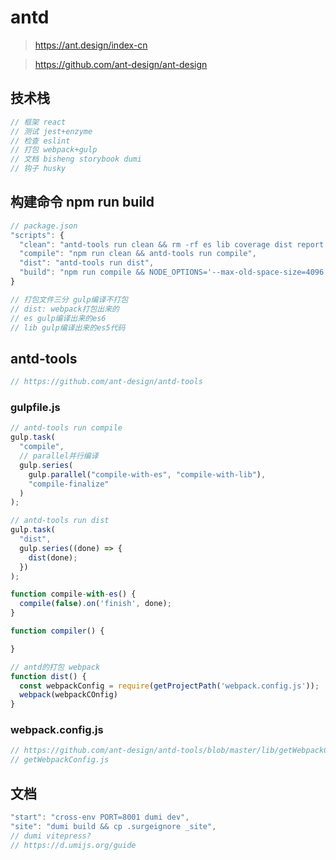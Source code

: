 # antd

> <https://ant.design/index-cn>

> <https://github.com/ant-design/ant-design>

## 技术栈

```js
// 框架 react
// 测试 jest+enzyme
// 检查 eslint
// 打包 webpack+gulp
// 文档 bisheng storybook dumi
// 钩子 husky
```

## 构建命令 npm run build

```js
// package.json
"scripts": {
  "clean": "antd-tools run clean && rm -rf es lib coverage dist report.html",
  "compile": "npm run clean && antd-tools run compile",
  "dist": "antd-tools run dist",
  "build": "npm run compile && NODE_OPTIONS='--max-old-space-size=4096' npm run dist",
}

// 打包文件三分 gulp编译不打包
// dist: webpack打包出来的
// es gulp编译出来的es6
// lib gulp编译出来的es5代码
```

## antd-tools

```js
// https://github.com/ant-design/antd-tools
```

### gulpfile.js

```js
// antd-tools run compile
gulp.task(
  "compile",
  // parallel并行编译
  gulp.series(
    gulp.parallel("compile-with-es", "compile-with-lib"),
    "compile-finalize"
  )
);

// antd-tools run dist
gulp.task(
  "dist",
  gulp.series((done) => {
    dist(done);
  })
);

function compile-with-es() {
  compile(false).on('finish', done);
}

function compiler() {

}

// antd的打包 webpack
function dist() {
  const webpackConfig = require(getProjectPath('webpack.config.js'));
  webpack(webpackCOnfig)
}
```

### webpack.config.js

```js
// https://github.com/ant-design/antd-tools/blob/master/lib/getWebpackConfig.js
// getWebpackConfig.js
```

## 文档

```js
"start": "cross-env PORT=8001 dumi dev",
"site": "dumi build && cp .surgeignore _site",
// dumi vitepress?
// https://d.umijs.org/guide
```
